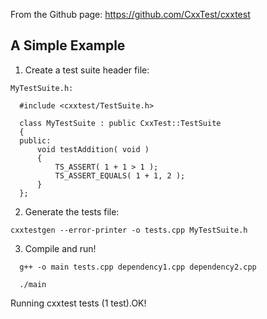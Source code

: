 From the Github page: https://github.com/CxxTest/cxxtest

A Simple Example
----------------

1. Create a test suite header file:

```
MyTestSuite.h:

  #include <cxxtest/TestSuite.h>

  class MyTestSuite : public CxxTest::TestSuite
  {
  public:
      void testAddition( void )
      {
          TS_ASSERT( 1 + 1 > 1 );
          TS_ASSERT_EQUALS( 1 + 1, 2 );
      }
  };
```

2. Generate the tests file:

 ``` cxxtestgen --error-printer -o tests.cpp MyTestSuite.h ```

3. Compile and run!

  ```
    g++ -o main tests.cpp dependency1.cpp dependency2.cpp
  ```
  ```
    ./main
  ```

  Running cxxtest tests (1 test).OK!
